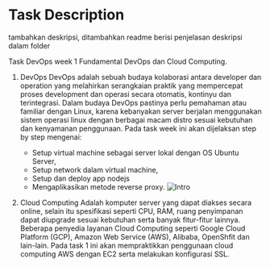 # Task Description

tambahkan deskripsi, ditambahkan readme berisi penjelasan deskripsi dalam folder

Task DevOps week 1 Fundamental DevOps dan Cloud Computing.

1. DevOps
   DevOps adalah sebuah budaya kolaborasi antara developer dan operation yang melahirkan serangkaian praktik yang mempercepat proses development dan operasi secara otomatis, kontinyu dan terintegrasi.
   Dalam budaya DevOps pastinya perlu pemahaman atau familiar dengan Linux, karena kebanyakan server berjalan menggunakan sistem operasi linux dengan berbagai macam distro sesuai kebutuhan dan kenyamanan penggunaan. 
   Pada task week ini akan dijelaksan step by step mengenai:
   - Setup virtual machine sebagai server lokal dengan OS Ubuntu Server, 
   - Setup network dalam virtual machine, 
   - Setup dan deploy app nodejs
   - Mengaplikasikan metode reverse proxy.
 ![Intro](intro.jpg) <br />

   
2. Cloud Computing
   Adalah komputer server yang dapat diakses secara online, selain itu spesifikasi seperti CPU, RAM, ruang penyimpanan dapat diupgrade sesuai kebutuhan serta banyak fitur-fitur lainnya. Beberapa penyedia layanan Cloud Computing seperti Google Cloud Platform (GCP), Amazon Web Service (AWS), Alibaba, OpenShfit dan lain-lain.
   Pada task 1 ini akan mempraktikkan penggunaan cloud computing AWS dengan EC2 serta melakukan konfigurasi SSL.
